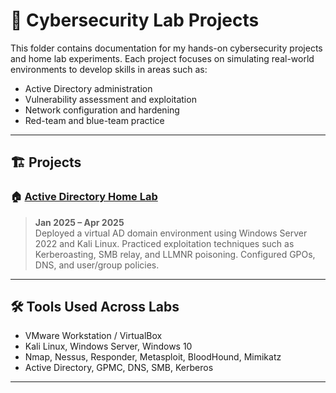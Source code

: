 # 🔬 Cybersecurity Lab Projects

This folder contains documentation for my hands-on cybersecurity projects and home lab experiments. Each project focuses on simulating real-world environments to develop skills in areas such as:

- Active Directory administration
- Vulnerability assessment and exploitation
- Network configuration and hardening
- Red-team and blue-team practice

---

## 🏗️ Projects

### 🏠 [Active Directory Home Lab](./ad-lab-setup.md)
> **Jan 2025 – Apr 2025**  
Deployed a virtual AD domain environment using Windows Server 2022 and Kali Linux. Practiced exploitation techniques such as Kerberoasting, SMB relay, and LLMNR poisoning. Configured GPOs, DNS, and user/group policies.

---



## 🛠️ Tools Used Across Labs

- VMware Workstation / VirtualBox
- Kali Linux, Windows Server, Windows 10
- Nmap, Nessus, Responder, Metasploit, BloodHound, Mimikatz
- Active Directory, GPMC, DNS, SMB, Kerberos

---

